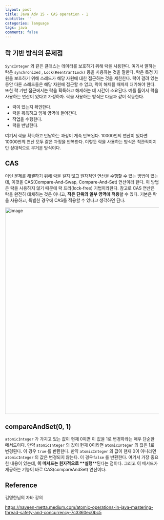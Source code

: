 ```yaml
---
layout: post
title: Java Adv 15 - CAS operation - 1
subtitle: ''
categories: language
tags: java
comments: false
---
```


## 락 기반 방식의 문제점

`SyncInteger` 와 같은 클래스는 데이터를 보호하기 위해 락을 사용한다.
여기서 말하는 락은 `synchronized` , `Lock(ReentrantLock)` 등을 사용하는 것을 말한다.
락은 특정 자원을 보호하기 위해 스레드가 해당 자원에 대한 접근하는 것을 제한한다. 
락이 걸려 있는 동안 다른 스레드들은 해당 자원에 접근할 수 없고, 락이 해제될 때까지 대기해야 한다. 
또한 락 기반 접근에서는 락을 획득하고 해제하는 데 시간이 소요된다. 예를 들어서 락을 사용하는 연산이 있다고 가정하자. 
락을 사용하는 방식은 다음과 같이 작동한다.

- 락이 있는지 확인한다.
- 락을 획득하고 임계 영역에 들어간다.
- 작업을 수행한다.
- 락을 반납한다.

여기서 락을 획득하고 반납하는 과정이 계속 반복된다. 
10000번의 연산이 있다면 10000번의 연산 모두 같은 과정을 반복한다. 
이렇듯 락을 사용하는 방식은 직관적이지만 상대적으로 무거운 방식이다.

## CAS

이런 문제를 해결하기 위해 락을 걸지 않고 원자적인 연산을 수행할 수 있는 방법이 있는데, 
이것을 CAS(Compare-And-Swap, Compare-And-Set) 연산이라 한다. 
이 방법은 락을 사용하지 않기 때문에 락 프리(lock-free) 기법이라한다. 
참고로 CAS 연산은 락을 완전히 대체하는 것은 아니고, **작은** **단위의** **일부** **영역에** **적용**할 수 있다. 
기본은 락을 사용하고, 특별한 경우에 CAS를 적용할 수 있다고 생각하면 된다.

<img width="677" alt="image" src="https://github.com/user-attachments/assets/80113216-229d-441f-b469-63a5d246d570">

## compareAndSet(0, 1)

`atomicInteger` 가 가지고 있는 값이 현재 0이면 이 값을 1로 변경하라는 매우 단순한 메서드이다. 
만약 `atomicInteger` 의 값이 현재 0이라면 `atomicInteger` 의 값은 1로 변경된다. 
이 경우 `true` 를 반환한다. 만약 `atomicInteger` 의 값이 현재 0이 아니라면 `atomicInteger` 의 값은 변경되지 않는다. 이 경우`false` 를 반환한다. 
여기서 가장 중요한 내용이 있는데, ****이** **메서드는** **원자적으로** **실행****된다는 점이다. 
그리고 이 메서드가 제공하는 기능이 바로 CAS(compareAndSet) 연산이다.

## Reference

김영한님의 자바 강의 

<https://naveen-metta.medium.com/atomic-operations-in-java-mastering-thread-safety-and-concurrency-7c3360ec0bc5>

